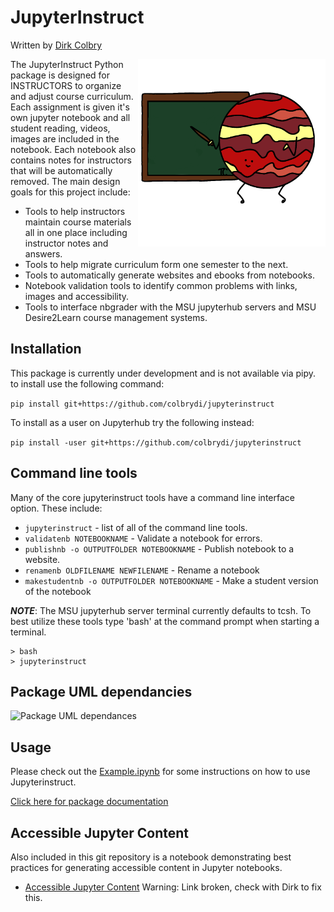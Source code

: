 # JupyterInstruct
Written by [Dirk Colbry](http://colbrydi.github.io/)

<img alt="JupyterInstruct logo with a cartoon Jupyter writing on a green chalkboard. Image created by Catt Colbry" src="https://raw.githubusercontent.com/colbrydi/jupyterinstruct/master/docs/images/JupyterInstruct_icon.png" style="float:right" width=300px>

The JupyterInstruct Python package is designed for INSTRUCTORS to organize and adjust course curriculum. Each assignment is given it's own jupyter notebook and all student reading, videos, images are included in the notebook.  Each notebook also contains notes for instructors that will be automatically removed. The main design goals for this project include:

- Tools to help instructors maintain course materials all in one place including instructor notes and answers.
- Tools to help migrate curriculum form one semester to the next.
- Tools to automatically generate websites and ebooks from notebooks.
- Notebook validation tools to identify common problems with links, images and accessibility.
- Tools to interface nbgrader with the MSU jupyterhub servers and MSU Desire2Learn course management systems.

## Installation

This package is currently under development and is not available via pipy.  to install use the following command:

```pip install git+https://github.com/colbrydi/jupyterinstruct```

To install as a user on Jupyterhub try the following instead:

```pip install -user git+https://github.com/colbrydi/jupyterinstruct```

## Command line tools

Many of the core jupyterinstruct tools have a command line interface option.  These include:

- ```jupyterinstruct``` - list of all of the command line tools.
- ```validatenb NOTEBOOKNAME``` - Validate a notebook for errors.
- ```publishnb -o OUTPUTFOLDER NOTEBOOKNAME``` - Publish notebook to a website.
- ```renamenb OLDFILENAME NEWFILENAME``` - Rename a notebook
- ```makestudentnb -o OUTPUTFOLDER NOTEBOOKNAME``` - Make a student version of the notebook

**_NOTE_**: The MSU jupyterhub server terminal currently defaults to tcsh. To best utilize these tools type 'bash' at the command prompt when starting a terminal.

```
> bash
> jupyterinstruct
```


## Package UML dependancies

<img alt="Package UML dependances" src="https://raw.githubusercontent.com/colbrydi/jupyterinstruct/master/docs/images/packages.png">


## Usage

Please check out the [Example.ipynb](https://colbrydi.github.io/jupyterinstruct/Examples) for some instructions on how to use Jupyterinstruct.

[Click here for package documentation](https://colbrydi.github.io/jupyterinstruct/jupyterinstruct/index.html)

## Accessible Jupyter Content

Also included in this git repository is a notebook demonstrating best practices for generating accessible content in Jupyter notebooks.

- [Accessible Jupyter Content](Accessable_Jupyter_content_for_INSTRUCTORS) Warning: Link broken, check with Dirk to fix this.
